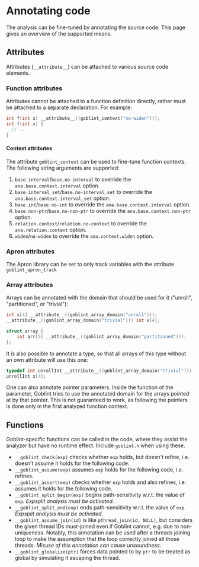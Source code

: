 # Annotating code

The analysis can be fine-tuned by annotating the source code.
This page gives an overview of the supported means.

## Attributes
Attributes (`__attribute__`) can be attached to various source code elements.

### Function attributes
Attributes cannot be attached to a function definition directly, rather must be attached to a separate declaration.
For example:
```c
int f(int x) __attribute__((goblint_context("no-widen")));
int f(int x) {
  // ...
}
```

#### Context attributes
The attribute `goblint_context` can be used to fine-tune function contexts.
The following string arguments are supported:

1. `base.interval`/`base.no-interval` to override the `ana.base.context.interval` option.
2. `base.interval_set`/`base.no-interval_set` to override the `ana.base.context.interval_set` option.
3. `base.int`/`base.no-int` to override the `ana.base.context.interval` option.
4. `base.non-ptr`/`base.no-non-ptr` to override the `ana.base.context.non-ptr` option.
5. `relation.context`/`relation.no-context` to override the `ana.relation.context` option.
6. `widen`/`no-widen` to override the `ana.context.widen` option.

### Apron attributes
The Apron library can be set to only track variables with the attribute `goblint_apron_track`

### Array attributes
Arrays can be annotated with the domain that should be used for it ("unroll", "partitioned", or "trivial"):

```c
int x[4] __attribute__((goblint_array_domain("unroll")));
__attribute__((goblint_array_domain("trivial"))) int x[4];

struct array {
	int arr[5] __attribute__((goblint_array_domain("partitioned")));
};
```
It is also possible to annotate a type, so that all arrays of this type without an own attribute will use this one:

```c
typedef int unrollInt __attribute__((goblint_array_domain("trivial")));
unrollInt x[4];
```

One can also annotate pointer parameters. Inside the function of the parameter, Goblint tries to use the annotated domain for the arrays pointed at by that pointer. This is not guaranteed to work, as following the pointers is done only in the first analyzed function context.



## Functions
Goblint-specific functions can be called in the code, where they assist the analyzer but have no runtime effect.
Include `goblint.h` when using these.

* `__goblint_check(exp)` checks whether `exp` holds, but doesn't refine, i.e. doesn't assume it holds for the following code.
* `__goblint_assume(exp)` assumes `exp` holds for the following code, i.e. refines.
* `__goblint_assert(exp)` checks whether `exp` holds and also refines, i.e. assumes it holds for the following code.
* `__goblint_split_begin(exp)` begins path-sensitivity w.r.t. the value of `exp`.
  _Expsplit analysis must be activated._
* `__goblint_split_end(exp)` ends path-sensitivity w.r.t. the value of `exp`.
  _Expsplit analysis must be activated._
* `__goblint_assume_join(id)` is like `pthread_join(id, NULL)`, but considers the given thread IDs must-joined even if Goblint cannot, e.g. due to non-uniqueness.
  Notably, this annotation can be used after a threads joining loop to make the assumption that the loop correctly joined all those threads.
  _Misuse of this annotation can cause unsoundness._
* `__goblint_globalize(ptr)` forces data pointed to by `ptr` to be treated as global by simulating it escaping the thread.
